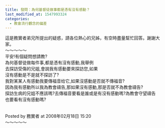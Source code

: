 ```yaml
---
title: 發問：為何基督徒做事都是憑有沒有感動？
last_modified_at: 1547993324
categories:
  - 教會流行觀念的偏差
---
```


這是務實者弟兄所提出的疑惑，請各位熱心的兄姊，有空時盡量幫忙回答。謝謝大家。<br><!--more-->～～～～～<br>平安!有個疑問想請教?<br>為何基督徒做每件事,都是憑有沒有感動,我舉例<br>去探訪受傷的兄姐,會說我有感動要來探訪您,如果<br>沒有感動是不是就不探訪了?<br>我對某某人有感動我要傳福音给它,如果沒感動是否就不傳福音?<br>因為我有感動所以我為教會禱告,那如果沒有感動,那是否就不為教會禱告?<br>探訪生病的兄姐不應該嗎?去傳福音要看是誰或是有沒有感動嗎?為教會守望禱告也要看有沒有感動嗎?<br><br><br>Posted by 務實者 at 2008年02月18日 15:20 <br>～～～～～
